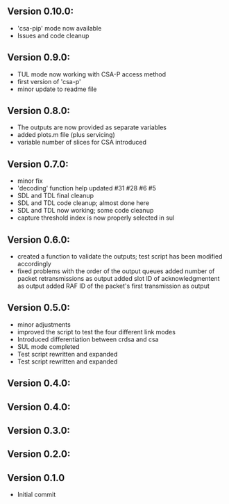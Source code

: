 ## Version 0.10.0:
 - 'csa-pip' mode now available
 - Issues and code cleanup

## Version 0.9.0:
 - TUL mode now working with CSA-P access method
 - first version of 'csa-p'
 - minor update to readme file

## Version 0.8.0:
 - The outputs are now provided as separate variables
 - added plots.m file (plus servicing)
 - variable number of slices for CSA introduced

## Version 0.7.0:
 - minor fix
 - 'decoding' function help updated #31 #28 #6 #5
 - SDL and TDL final cleanup
 - SDL and TDL code cleanup; almost done here
 - SDL and TDL now working; some code cleanup
 - capture threshold index is now properly selected in sul

## Version 0.6.0:
 - created a function to validate the outputs; test script has been modified accordingly
 - fixed problems with the order of the output queues added number of packet retransmissions as output added slot ID of acknowledgmentent as output added RAF ID of the packet's first transmission as output

## Version 0.5.0:
 - minor adjustments
 - improved the script to test the four different link modes
 - Introduced differentiation between crdsa and csa
 - SUL mode completed
 - Test script rewritten and expanded
 - Test script rewritten and expanded

## Version 0.4.0:


## Version 0.4.0:


## Version 0.3.0:


## Version 0.2.0:


## Version 0.1.0
 - Initial commit

